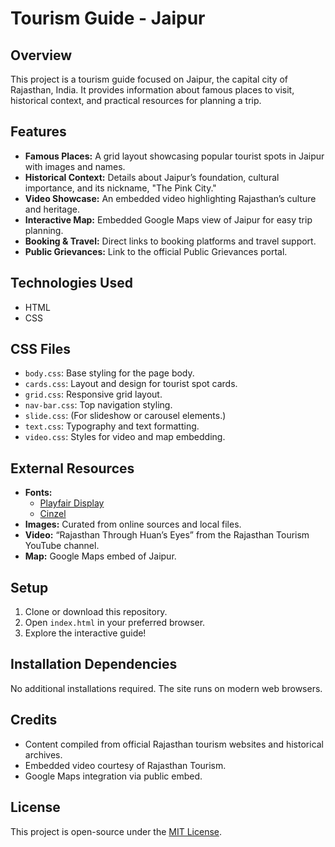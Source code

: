 # Tourism Guide - Jaipur

## Overview

This project is a tourism guide focused on Jaipur, the capital city of Rajasthan, India. It provides information about famous places to visit, historical context, and practical resources for planning a trip.

## Features

- **Famous Places:** A grid layout showcasing popular tourist spots in Jaipur with images and names.
- **Historical Context:** Details about Jaipur’s foundation, cultural importance, and its nickname, "The Pink City."
- **Video Showcase:** An embedded video highlighting Rajasthan’s culture and heritage.
- **Interactive Map:** Embedded Google Maps view of Jaipur for easy trip planning.
- **Booking & Travel:** Direct links to booking platforms and travel support.
- **Public Grievances:** Link to the official Public Grievances portal.

## Technologies Used

- HTML
- CSS

## CSS Files

- `body.css`: Base styling for the page body.
- `cards.css`: Layout and design for tourist spot cards.
- `grid.css`: Responsive grid layout.
- `nav-bar.css`: Top navigation styling.
- `slide.css`: (For slideshow or carousel elements.)
- `text.css`: Typography and text formatting.
- `video.css`: Styles for video and map embedding.

## External Resources

- **Fonts:**
  - [Playfair Display](https://fonts.google.com/specimen/Playfair+Display)
  - [Cinzel](https://fonts.google.com/specimen/Cinzel)
- **Images:** Curated from online sources and local files.
- **Video:** “Rajasthan Through Huan’s Eyes” from the Rajasthan Tourism YouTube channel.
- **Map:** Google Maps embed of Jaipur.

## Setup

1. Clone or download this repository.
2. Open `index.html` in your preferred browser.
3. Explore the interactive guide!

## Installation Dependencies

No additional installations required. The site runs on modern web browsers.

## Credits

- Content compiled from official Rajasthan tourism websites and historical archives.
- Embedded video courtesy of Rajasthan Tourism.
- Google Maps integration via public embed.

## License

This project is open-source under the [MIT License](LICENSE).
